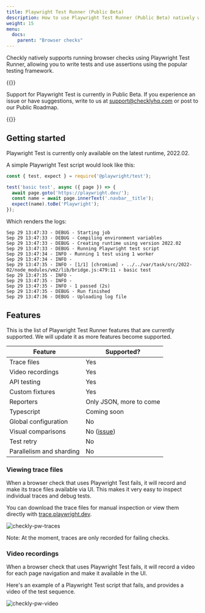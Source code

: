 ```yaml
---
title: Playwright Test Runner (Public Beta)
description: How to use Playwright Test Runner (Public Beta) natively within browser checks at Checkly
weight: 15
menu:
  docs:
    parent: "Browser checks"
---
```


Checkly natively supports running browser checks using Playwright Test Runner, allowing you to write tests and use assertions using the popular testing framework.

{{<info >}}

Support for Playwright Test is currently in Public Beta. If you experience an issue or have suggestions, write to us at support@checklyhq.com or post to our Public Roadmap.

{{</info >}}

## Getting started
Playwright Test is currently only available on the latest runtime, 2022.02.

A simple Playwright Test script would look like this:

```js
const { test, expect } = require('@playwright/test');

test('basic test', async ({ page }) => {
  await page.goto('https://playwright.dev/');
  const name = await page.innerText('.navbar__title');
  expect(name).toBe('Playwright');
});
```

Which renders the logs:
```
Sep 29 13:47:33 - DEBUG - Starting job
Sep 29 13:47:33 - DEBUG - Compiling environment variables
Sep 29 13:47:33 - DEBUG - Creating runtime using version 2022.02
Sep 29 13:47:33 - DEBUG - Running Playwright test script
Sep 29 13:47:34 - INFO - Running 1 test using 1 worker
Sep 29 13:47:34 - INFO -
Sep 29 13:47:35 - INFO - [1/1] [chromium] › ../../var/task/src/2022-02/node_modules/vm2/lib/bridge.js:479:11 › basic test
Sep 29 13:47:35 - INFO -
Sep 29 13:47:35 - INFO -
Sep 29 13:47:35 - INFO - 1 passed (2s)
Sep 29 13:47:35 - DEBUG - Run finished
Sep 29 13:47:36 - DEBUG - Uploading log file
```

## Features

This is the list of Playwright Test Runner features that are currently supported. We will update it as more features become supported.

| Feature                  | Supported?              |
|--------------------------|-------------------------|
| Trace files              | Yes               |
| Video recordings         | Yes               |
| API testing              | Yes               |
| Custom fixtures          | Yes               |
| Reporters                | Only JSON, more to come |
| Typescript               | Coming soon             |
| Global configuration     | No           |
| Visual comparisons       | No ([issue](https://github.com/checkly/public-roadmap/issues/179))          |
| Test retry               | No           |
| Parallelism and sharding | No           |

### Viewing trace files
When a browser check that uses Playwright Test fails, it will record and make its trace files available via UI. This makes it very easy to inspect individual traces and debug tests.

You can download the trace files for manual inspection or view them directly with [trace.playwright.dev](https://trace.playwright.dev).

![checkly-pw-traces](https://user-images.githubusercontent.com/3121310/194862081-4c5ef0db-84fa-4ac5-b63c-90853ba748a6.gif)

Note: At the moment, traces are only recorded for failing checks.

### Video recordings
When a browser check that uses Playwright Test fails, it will record a video for each page navigation and make it available in the UI.

Here's an example of a Playwright Test script that fails, and provides a video of the test sequence.

![checkly-pw-video](https://user-images.githubusercontent.com/3121310/194890198-889f6655-5d92-49de-b836-94899d0804d8.gif)
